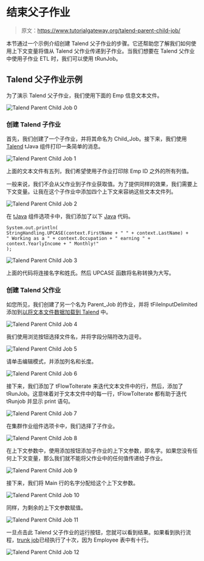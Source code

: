 # 结束父子作业

> 原文：<https://www.tutorialgateway.org/talend-parent-child-job/>

本节通过一个示例介绍创建 Talend 父子作业的步骤。它还帮助您了解我们如何使用上下文变量将值从 Talend 父作业传递到子作业。当我们想要在 Talend 父作业中使用子作业 ETL 时，我们可以使用 tRunJob。

## Talend 父子作业示例

为了演示 Talend 父子作业，我们使用下面的 Emp 信息文本文件。

![Talend Parent Child Job 0](img/65f556eb5b26ad01357ce605f0dcf49a.png)

### 创建 Talend 子作业

首先，我们创建了一个子作业，并将其命名为 Child_Job。接下来，我们使用 [Talend](https://www.tutorialgateway.org/talend-tutorial/) tJava 组件打印一条简单的消息。

![Talend Parent Child Job 1](img/4aecc6e03f09d8fc94f64497aad2eba4.png)

上面的文本文件有五列，我们希望使用子作业打印除 Emp ID 之外的所有列值。

一般来说，我们不会从父作业到子作业获取值。为了提供同样的效果，我们需要上下文变量。让我在这个子作业中添加四个上下文来容纳这些文本文件列。

![Talend Parent Child Job 2](img/76f5e4c12f24af3efc5ffd1085b47bbc.png)

在 [tJava](https://www.tutorialgateway.org/talend-tjava/) 组件选项卡中，我们添加了以下 [Java](https://www.tutorialgateway.org/java-tutorial/) 代码。

```
System.out.println(
StringHandling.UPCASE(context.FirstName + " " + context.LastName) +
" Working as a " + context.Occupation + " earning " + context.YearlyIncome + " Monthly!"
);
```

![Talend Parent Child Job 3](img/567779d1242e88ad28f72068544aea1c.png)

上面的代码将连接名字和姓氏。然后 UPCASE 函数将名称转换为大写。

### 创建 Talend 父作业

如您所见，我们创建了另一个名为 Parent_Job 的作业，并将 tFileInputDelimited 添加到[以将文本文件数据加载到 Talend](https://www.tutorialgateway.org/talend-load-data-from-text-file-into-database/) 中。

![Talend Parent Child Job 4](img/da0afeed777f8021e651fbb12c2a2c16.png)

我们使用浏览按钮选择文件名，并将字段分隔符改为逗号。

![Talend Parent Child Job 5](img/d3f96f53aac301dc71c6eabad1d9c8fc.png)

请单击编辑模式，并添加列名和长度。

![Talend Parent Child Job 6](img/df602d5cd23b366cdd376e8e38124ec1.png)

接下来，我们添加了 tFlowToIterate 来迭代文本文件中的行，然后，添加了 tRunJob。这意味着对于文本文件中的每一行，tFlowToIterate 都有助于迭代 tRunjob 并显示 print 语句。

![Talend Parent Child Job 7](img/26be93eca01e46d0428617e4cee4830d.png)

在集群作业组件选项卡中，我们选择了子作业。

![Talend Parent Child Job 8](img/99468d6fd21fc2f2311f6efb7329b0cc.png)

在上下文参数中，使用添加按钮添加子作业的上下文参数，即名字。如果您没有任何上下文变量，那么我们就不能将父作业中的任何值传递给子作业。

![Talend Parent Child Job 9](img/e6019b7556a236b2c08fec63d2eba0f5.png)

接下来，我们将 Main 行的名字分配给这个上下文参数。

![Talend Parent Child Job 10](img/b823ac10ff4b47b826e3640ae711a466.png)

同样，为剩余的上下文参数赋值。

![Talend Parent Child Job 11](img/df1fdbe795b3f903925c3651a72d2947.png)

一旦点击此 Talend 父子作业的运行按钮，您就可以看到结果。如果看到执行流程，[trunk job](https://www.tutorialgateway.org/talend-trunjob/)已经执行了十次，因为 Employee 表中有十行。

![Talend Parent Child Job 12](img/232b5e7d68ba747d50b58c58a4ab17e6.png)